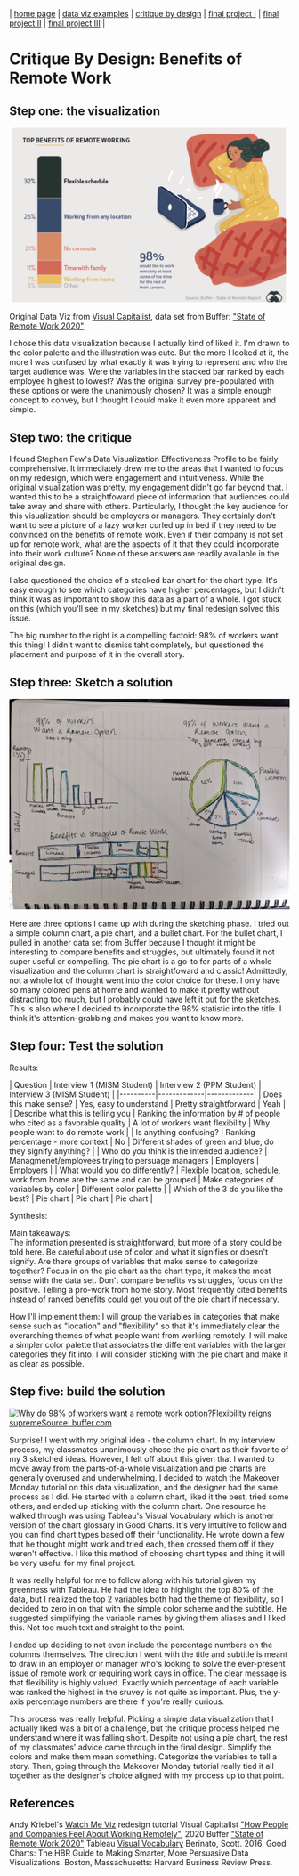 | [home page](https://cmustudent.github.io/tswd-portfolio-templates/) | [data viz examples](dataviz-examples) | [critique by design](critique-by-design) | [final project I](final-project-part-one) | [final project II](final-project-part-two) | [final project III](final-project-part-three) |

# Critique By Design: Benefits of Remote Work


## Step one: the visualization

![](Original.png "Original Data Viz")

Original Data Viz from [Visual Capitalist](https://www.visualcapitalist.com/how-people-and-companies-feel-about-working-remotely/), data set from Buffer: ["State of Remote Work 2020"](https://buffer.com/state-of-remote-work/2020)

I chose this data visualization because I actually kind of liked it. I'm drawn to the color palette and the illustration was cute. But the more I looked at it, the more I was confused by what exactly it was trying to represent and who the target audience was. Were the variables in the stacked bar ranked by each employee highest to lowest? Was the original survey pre-populated with these options or were the unanimously chosen? It was a simple enough concept to convey, but I thought I could make it even more apparent and simple.


## Step two: the critique
I found Stephen Few's Data Visualization Effectiveness Profile to be fairly comprehensive. It immediately drew me to the areas that I wanted to focus on my redesign, which were engagement and intuitiveness. While the original visualization was pretty, my engagement didn't go far beyond that. I wanted this to be a straightfoward piece of information that audiences could take away and share with others. Particularly, I thought the key audience for this visualization should be employers or managers. They certainly don't want to see a picture of a lazy worker curled up in bed if they need to be convinced on the benefits of remote work. Even if their company is not set up for remote work, what are the aspects of it that they could incorporate into their work culture? None of these answers are readily available in the original design. 

I also questioned the choice of a stacked bar chart for the chart type. It's easy enough to see which categories have higher percentages, but I didn't think it was as important to show this data as a part of a whole. I got stuck on this (which you'll see in my sketches) but my final redesign solved this issue. 

The big number to the right is a compelling factoid: 98% of workers want this thing! I didn't want to dismiss taht completely, but questioned the placement and purpose of it in the overall story. 

## Step three: Sketch a solution

![](Sketches.jpg "1st Round of Sketches")

Here are three options I came up with during the sketching phase. I tried out a simple column chart, a pie chart, and a bullet chart. For the bullet chart, I pulled in another data set from Buffer because I thought it might be interesting to compare benefits and struggles, but ultimately found it not super useful or compelling. The pie chart is a go-to for parts of a whole visualization and the column chart is straightfoward and classic! Admittedly, not a whole lot of thought went into the color choice for these. I only have so many colored pens at home and wanted to make it pretty without distracting too much, but I probably could have left it out for the sketches. This is also where I decided to incorporate the 98% statistic into the title. I think it's attention-grabbing and makes you want to know more.

## Step four: Test the solution


Results: 



| Question | Interview 1 (MISM Student) | Interview 2 (PPM Student) | Interview 3 (MISM Student) | 
|----------|-------------|-------------|
| Does this make sense?         |  Yes, easy to understand           |  Pretty straightforward           |  Yeah               |
| Describe what this is telling you         | Ranking the information by # of people who cited as a favorable quality            |   A lot of workers want flexibility          |      Why people want to do remote work         |
| Is anything confusing?         |  Ranking percentage - more context           |  No           | Different shades of green and blue, do they signify anything?          |
| Who do you think is the intended audience? |  Managmenet/employees trying to persuage managers            |   Employers               |   Employers           |
| What would you do differently?  |   Flexible location, schedule, work from home are the same and can be grouped               |   Make categories of variables by color             |  Different color palette                |
| Which of the 3 do you like the best? | Pie chart | Pie chart | Pie chart |

Synthesis: 


Main takeaways:<br/>
The information presented is straightforward, but more of a story could be told here.
Be careful about use of color and what it signifies or doesn't signify. 
Are there groups of variables that make sense to categorize together?
Focus in on the pie chart as the chart type, it makes the most sense with the data set.
Don't compare benefits vs struggles, focus on the positive. Telling a pro-work from home story.
Most frequently cited benefits instead of ranked benefits could get you out of the pie chart if necessary.

How I'll implement them:
I will group the variables in categories that make sense such as "location" and "flexibility" so that it's immediately clear the overarching themes of what people want from working remotely.
I will make a simpler color palette that associates the different variables with the larger categories they fit into.
I will consider sticking with the pie chart and make it as clear as possible. 


## Step five: build the solution

<div class='tableauPlaceholder' id='viz1739413504141' style='position: relative'><noscript><a href='#'><img alt='Why do 98% of workers want a remote work option?Flexibility reigns supremeSource: buffer.com ' src='https:&#47;&#47;public.tableau.com&#47;static&#47;images&#47;Be&#47;BenefitsofRemoteWork_17394113277670&#47;ColumnChart&#47;1_rss.png' style='border: none' /></a></noscript><object class='tableauViz'  style='display:none;'><param name='host_url' value='https%3A%2F%2Fpublic.tableau.com%2F' /> <param name='embed_code_version' value='3' /> <param name='site_root' value='' /><param name='name' value='BenefitsofRemoteWork_17394113277670&#47;ColumnChart' /><param name='tabs' value='no' /><param name='toolbar' value='yes' /><param name='static_image' value='https:&#47;&#47;public.tableau.com&#47;static&#47;images&#47;Be&#47;BenefitsofRemoteWork_17394113277670&#47;ColumnChart&#47;1.png' /> <param name='animate_transition' value='yes' /><param name='display_static_image' value='yes' /><param name='display_spinner' value='yes' /><param name='display_overlay' value='yes' /><param name='display_count' value='yes' /><param name='language' value='en-US' /><param name='filter' value='publish=yes' /></object></div>                
<script type='text/javascript'>                    
  var divElement = document.getElementById('viz1739413504141');                    
  var vizElement = divElement.getElementsByTagName('object')[0];                    
  vizElement.style.width='100%';vizElement.style.height=(divElement.offsetWidth*0.75)+'px';                    
  var scriptElement = document.createElement('script');                    
  scriptElement.src = 'https://public.tableau.com/javascripts/api/viz_v1.js';                    
  vizElement.parentNode.insertBefore(scriptElement, vizElement);                
</script>

Surprise! I went with my original idea - the column chart. In my interview process, my classmates unanimously chose the pie chart as their favorite of my 3 sketched ideas. However, I felt off about this given that I wanted to move away from the parts-of-a-whole visualization and pie charts are generally overused and underwhelming. I decided to watch the Makeover Monday tutorial on this data visualization, and the designer had the same process as I did. He started with a column chart, liked it the best, tried some others, and ended up sticking with the column chart. One resource he walked through was using Tableau's Visual Vocabulary which is another version of the chart glossary in Good Charts. It's very intuitive to follow and you can find chart types based off their functionality. He wrote down a few that he thought might work and tried each, then crossed them off if they weren't effective. I like this method of choosing chart types and thing it will be very useful for my final project. 

It was really helpful for me to follow along with his tutorial given my greenness with Tableau. He had the idea to highlight the top 80% of the data, but I realized the top 2 variables both had the theme of flexibility, so I decided to zero in on that with the simple color scheme and the subtitle. He suggested simplifying the variable names by giving them aliases and I liked this. Not too much text and straight to the point. 

I ended up deciding to not even include the percentage numbers on the columns themselves. The direction I went with the title and subtitle is meant to draw in an employer or manager who's looking to solve the ever-present issue of remote work or requiring work days in office. The clear message is that flexibility is highly valued. Exactly which percentage of each variable was ranked the highest in the sruvey is not quite as important. Plus, the y-axis percentage numbers are there if you're really curious. 

This process was really helpful. Picking a simple data visualization that I actually liked was a bit of a challenge, but the critique process helped me understand where it was falling short. Despite not using a pie chart, the rest of my classmates' advice came through in the final design. Simplify the colors and make them mean something. Categorize the variables to tell a story. Then, going through the Makeover Monday tutorial really tied it all together as the designer's choice aligned with my process up to that point. 

## References
Andy Kriebel's [Watch Me Viz](https://www.youtube.com/watch?v=Pf-ADZqo6MM&list=PLX-uPHRG0cLb697Ie-ZGSObRLLNhxzJGK&index=146) redesign tutorial
Visual Capitalist ["How People and Companies Feel About Working Remotely"](https://www.visualcapitalist.com/how-people-and-companies-feel-about-working-remotely/), 2020
Buffer ["State of Remote Work 2020"](https://buffer.com/state-of-remote-work/2020)
Tableau [Visual Vocabulary](https://www.tableau.com/solutions/gallery/visual-vocabulary)
Berinato, Scott. 2016. Good Charts: The HBR Guide to Making Smarter, More Persuasive Data Visualizations. Boston, Massachusetts: Harvard Business Review Press.

